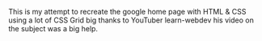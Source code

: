 This is my attempt to recreate the google home page with HTML & CSS using a lot of CSS Grid big thanks to YouTuber learn-webdev his video on the subject was a big help.
